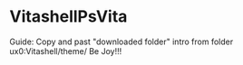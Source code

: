 # VitashellPsVita
Guide:
Copy and past "downloaded folder" intro from folder ux0:Vitashell/theme/
Be Joy!!!
